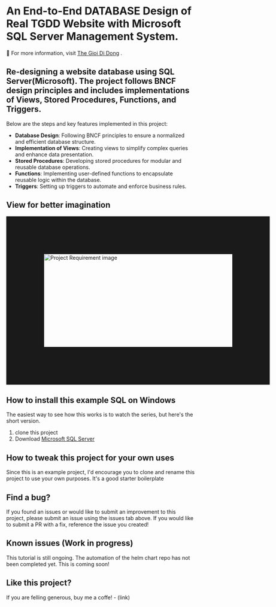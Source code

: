 <!-- Step1: TITLE & SUBTITLE -->      
# An End-to-End DATABASE Design of Real TGDD Website with Microsoft SQL Server Management System.
🔎 For more information, visit [The Gioi Di Dong](https://www.thegioididong.com/) .

## Re-designing a website database using SQL Server(Microsoft). The project follows BNCF design principles and includes implementations of Views, Stored Procedures, Functions, and Triggers.
<!-- Step2: INTRO PARAGRAPH -->  
Below are the steps and key features implemented in this project:

* **Database Design**: Following BNCF principles to ensure a normalized and efficient database structure.
* **Implementation of Views**: Creating views to simplify complex queries and enhance data presentation.
* **Stored Procedures**: Developing stored procedures for modular and reusable database operations.
* **Functions**: Implementing user-defined functions to encapsulate reusable logic within the database.
* **Triggers**: Setting up triggers to automate and enforce business rules.

<!-- Step3: VISUAL HELPER(image, vidieo,...) -->  
## View for better imagination
<a href="" target="_blank">
  <img src="https://github-storing.s3.ap-southeast-1.amazonaws.com/tgdd-db-requirements.png?X-Amz-Algorithm=AWS4-HMAC-SHA256&X-Amz-Content-Sha256=UNSIGNED-PAYLOAD&X-Amz-Credential=ASIAYQNJS4ZY6RIE6YRX%2F20250213%2Fap-southeast-1%2Fs3%2Faws4_request&X-Amz-Date=20250213T071316Z&X-Amz-Expires=300&X-Amz-Security-Token=IQoJb3JpZ2luX2VjEOf%2F%2F%2F%2F%2F%2F%2F%2F%2F%2FwEaDmFwLXNvdXRoZWFzdC0xIkcwRQIhANNYSla5L3ZnxTstdZKPdiqNpsVhgAnyCXW3Y7UA%2FjoSAiA3YG2yESfftcD685fTFFStHCuwWXWvs0I3WsOvVwB9uCrsAggQEAAaDDU4NTAwODA4MDQ5NyIM1CHj7HvA3QxOJ3GhKskCRkMDyZyGSLWRe54Qbwr9zvtaLFCc6r4mosO89fyIrt81n59HoCR8MdqnUsZJjwzOgwodZVBVw7a9t3%2F7Fc9kB%2B2d6%2BDLCzDW8IVaV1tKK4nn0yE4tfhxjVezBlEQ2Gk4%2B2jwvyzK8SFF%2BO0yipLRJbA1ayDpqijoKbT8jfMQBzVH5fTW%2F13I9ZBGG0XjqkjUOo4ssFN%2BUq78s5r3XaIShVM6aP1M1mVWe%2BUFW%2FyxEFxZpU%2Fz5H0YzJg2Wz3iZ%2Fk6m7Oby77WnOzyUb%2FVsjLNQ0jBivLFP7dyDOGzIG4DTzGdND1veVjgSB3rgFaFtEQKSgvRyWjxwBbdDw6BmOnMxpc%2BqOK2hV%2BRPFQC8bnHAYtgQxOdZlvEEkq6%2FlHQ1utX%2FR5IpxrAi5%2FADQvNIOYGudAavIcA8zoPy%2BFLgtwaJZ%2BpuKtUGTvAC0gwgba2vQY6swKIvDsBmgPOIMUtck6WiMlI%2BUv6i4fGXjtFaqMEbun%2FufI7dcKajDU1MvRs3tdqT6tw7i%2FAc4OVzilJvlrwKHn8sDJaDNiudNwLBYHFXREXpAzMBxgGIqN3P9tm6XSR%2FLSyDF8juC35ARk8UwVQ%2B9UH0X3c0MlMZDrikgo09%2Bh8CLgaXq%2F1rVdPNUJg7HoiFbeBBphpMlg99%2Fir30unyj7hPEVfxUB1DLcXpbBZqSBrOe%2B7Chcyw%2FiKpHYUki4a0c7%2FnCcmxPpxpOS5%2Fmnawm5TU%2BUT0Tz7aMR8SXffTkp17wSCOBv5QW3Ifo6qBZKVMcY0BV7RwnUe8C2M3kBZiZVXMLFBbViGKqFM8cLoNr9yD0sseuh0ig5iA4JEsXkh6Nba2pNyEhA%2FklpgRAyD%2F7i0chSk&X-Amz-Signature=9ed2a31c04947a9ece62acbd341e15d2c600e80f7a8ff8fad726abae03f451d9&X-Amz-SignedHeaders=host&response-content-disposition=inline" 
    alt="Project Requirement image" width="1000" height="250" border="100" />
</a>

<!-- Step4: USER INSTRUCTIONS(Installation instruction for Users) -->  
## How to install this example SQL on Windows

The easiest way to see how this works is to watch the series, but here's the short version.

1. clone this project
2. Download [Microsoft SQL Server](https://www.microsoft.com/en-us/sql-server/sql-server-downloads?msockid=099aa7460201689408a2b231030069c3)


<!-- Step5: DEVELOPER INSTRUCTIONS(Installation instruction for Developer) 
*How to build and install the application locally, but also how to work on it...this instructions is more about people that want to contribute the tool..usually different to the ones that you would give instruction to end user.*

Installation and usage instructions (for contributors) - Ya know the best part of open source projects? If you make something really cool, others will want to help make it better! In this section of the README, give instructions on how to pull the code down and start up the tool for development purposes. This section is usually pretty technical and may require instruction on how to build from source, but hopefully, you have a script for MAKEFILE from stuff like that. Anything you can do to make the development experience easier will help you gain more contributors.
-->  
## How to tweak this project for your own uses

Since this is an example project, I'd encourage you to clone and rename this project to use your own purposes. It's a good starter boilerplate

<!-- Step6: CONTRIBUTOR EXPECTATIONS
*find people want to help you, tell them what you are expecting
-->  

## Find a bug?
If you found an issues or would like to submit an improvement to this project, please submit an issue using the issues tab above. If you would like to submit a PR with a fix, reference the issue you created!

<!-- Step7: KNOWN ISSUES -->  
## Known issues (Work in progress)

This tutorial is still ongoing. The automation of the helm chart repo has not been completed yet. This is coming soon!

<!-- Step8: BEG FOR MONEY -->
## Like this project?
If you are felling generous, buy me a coffe! - (link)




